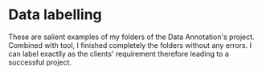 # Data labelling
These are salient examples of my folders of the Data Annotation's project. Combined with tool, I finished completely the folders without any errors. I can label exactlly as the clients' requirement therefore leading to a successful project. 
